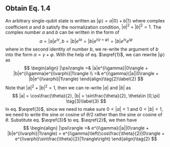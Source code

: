 ## Obtain Eq. 1.4

An arbitrary single-qubit state is written as $|\psi\rangle = a|0\rangle + b|1\rangle$ where complex coefficient $a$ and $b$ satisfy the normalization condition, $|a|^2 + |b|^2 = 1$. The complex number $a$ and $b$ can be written in the form of 
$$
a = |a|e^{i\gamma}, b = |b|e^{i\alpha} = |b|e^{i(\gamma+\varphi)} = |b|e^{i\gamma}e^{i\varphi} \tag{1}\label{1}
$$
where in the second identity of number $b$, we re-write the argument of $b$ into the form $\alpha = \gamma+\varphi$. With the help of eq. $\eqref{1}$, we can rewrite $|\psi\rangle$ as
$$
\begin{align}
|\psi\rangle =& |a|e^{i\gamma}|0\rangle + |b|e^{i\gamma}e^{i\varphi}|1\rangle \\
=& e^{i\gamma}(|a||0\rangle + |b|e^{i\varphi}|1\rangle)
\end{align}\tag{2}\label{2}
$$
Note that $|a|^2 + |b|^2 = 1$, then we can re-write $|a|$ and $|b|$ as
$$
|a| = \cos\frac{\theta}{2}, |b| = \sin\frac{\theta}{2}, \theta\in [0,\pi] \tag{3}\label{3}
$$
In eq. $\eqref{3}$, since we need to make sure $0<|a|<1$ and $0<|b|<1$, we need to write the sine or cosine of $\theta/2$ rather than the sine or cosine of $\theta$. Substitute eq. $\eqref{3}$ to eq. $\eqref{2}$​, we then have
$$
\begin{align}
|\psi\rangle =& e^{i\gamma}(|a||0\rangle + |b|e^{i\varphi}|1\rangle) = e^{i\gamma}\left(\cos\frac{\theta}{2}|0\rangle + e^{i\varphi}\sin\frac{\theta}{2}|1\rangle\right) 
\end{align}\tag{2}
$$